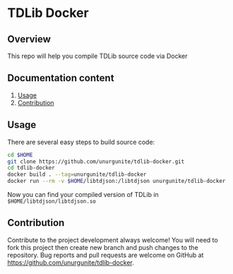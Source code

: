 # TDLib Docker

## Overview

This repo will help you compile TDLib source code via Docker

## Documentation content

1. [Usage][1]
2. [Contribution][2]

## Usage

There are several easy steps to build source code:

```sh
cd $HOME
git clone https://github.com/unurgunite/tdlib-docker.git
cd tdlib-docker
docker build . --tag=unurgunite/tdlib-docker
docker run --rm -v $HOME/libtdjson:/libtdjson unurgunite/tdlib-docker
```

Now you can find your compiled version of TDLib in `$HOME/libtdjson/libtdjson.so`

## Contribution

Contribute to the project development always welcome! You will need to fork this project then create new branch and push
changes to the repository. Bug reports and pull requests are welcome on GitHub
at https://github.com/unurgunite/tdlib-docker.

[1]:https://github.com/unurgunite/tdlib-docker#usage

[2]:https://github.com/unurgunite/tdlib-docker#contribution
